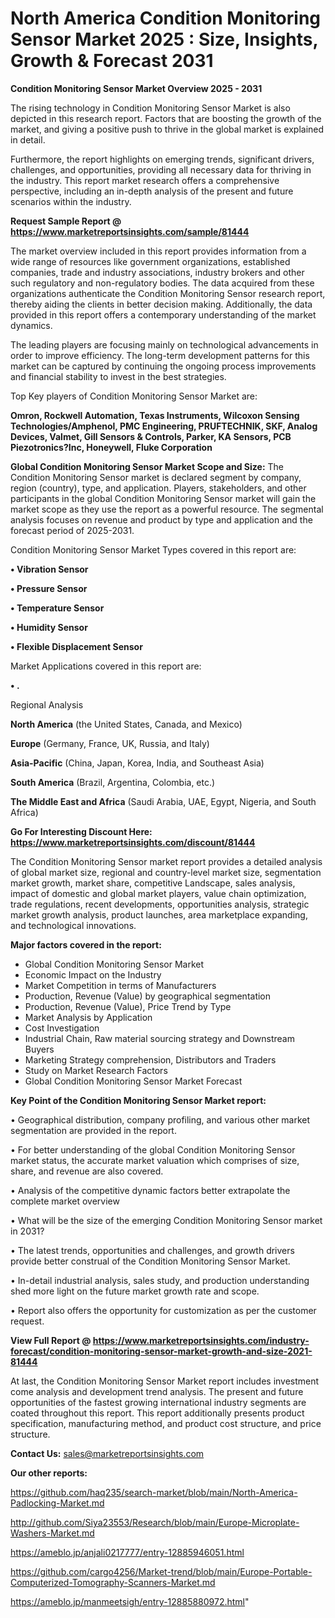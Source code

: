 # North America Condition Monitoring Sensor Market 2025 : Size, Insights, Growth & Forecast 2031

<Strong> Condition Monitoring Sensor Market Overview 2025 - 2031</strong>

The rising technology in Condition Monitoring Sensor Market is also depicted in this research report. Factors that are boosting the growth of the market, and giving a positive push to thrive in the global market is explained in detail.

Furthermore, the report highlights on emerging trends, significant drivers, challenges, and opportunities, providing all necessary data for thriving in the industry. This report market research offers a comprehensive perspective, including an in-depth analysis of the present and future scenarios within the industry.

<strong>Request Sample Report @ <a href=https://www.marketreportsinsights.com/sample/81444>https://www.marketreportsinsights.com/sample/81444</a></strong>

The market overview included in this report provides information from a wide range of resources like government organizations, established companies, trade and industry associations, industry brokers and other such regulatory and non-regulatory bodies. The data acquired from these organizations authenticate the Condition Monitoring Sensor research report, thereby aiding the clients in better decision making. Additionally, the data provided in this report offers a contemporary understanding of the market dynamics.

The leading players are focusing mainly on technological advancements in order to improve efficiency. The long-term development patterns for this market can be captured by continuing the ongoing process improvements and financial stability to invest in the best strategies.

Top Key players of Condition Monitoring Sensor Market are:

<strong>Omron, Rockwell Automation, Texas Instruments, Wilcoxon Sensing Technologies/Amphenol, PMC Engineering, PRUFTECHNIK, SKF, Analog Devices, Valmet, Gill Sensors & Controls, Parker, KA Sensors, PCB Piezotronics?Inc, Honeywell, Fluke Corporation</strong>

<strong><b>Global Condition Monitoring Sensor Market Scope and Size:</b></strong>
The Condition Monitoring Sensor market is declared segment by company, region (country), type, and application. Players, stakeholders, and other participants in the global Condition Monitoring Sensor market will gain the market scope as they use the report as a powerful resource. The segmental analysis focuses on revenue and product by type and application and the forecast period of 2025-2031.

Condition Monitoring Sensor Market Types covered in this report are:

<strong>• Vibration Sensor

• Pressure Sensor

• Temperature Sensor

• Humidity Sensor

• Flexible Displacement Sensor</strong>

Market Applications covered in this report are:

<strong>• .</strong> 

Regional Analysis

<strong>North America</strong> (the United States, Canada, and Mexico)

<strong>Europe</strong> (Germany, France, UK, Russia, and Italy)

<strong>Asia-Pacific</strong> (China, Japan, Korea, India, and Southeast Asia)

<strong>South America</strong> (Brazil, Argentina, Colombia, etc.)

<strong>The Middle East and Africa</strong> (Saudi Arabia, UAE, Egypt, Nigeria, and South Africa)

<strong>Go For Interesting Discount Here: <a href=https://www.marketreportsinsights.com/discount/81444>https://www.marketreportsinsights.com/discount/81444</a></strong>

The Condition Monitoring Sensor market report provides a detailed analysis of global market size, regional and country-level market size, segmentation market growth, market share, competitive Landscape, sales analysis, impact of domestic and global market players, value chain optimization, trade regulations, recent developments, opportunities analysis, strategic market growth analysis, product launches, area marketplace expanding, and technological innovations.

<strong><b>Major factors covered in the report:</b></strong>
<ul>
  <li>Global Condition Monitoring Sensor Market </li>
  <li>Economic Impact on the Industry</li>
  <li>Market Competition in terms of Manufacturers</li>
  <li>Production, Revenue (Value) by geographical segmentation</li>
  <li>Production, Revenue (Value), Price Trend by Type</li>
  <li>Market Analysis by Application</li>
  <li>Cost Investigation</li>
  <li>Industrial Chain, Raw material sourcing strategy and Downstream Buyers</li>
  <li>Marketing Strategy comprehension, Distributors and Traders</li>
  <li>Study on Market Research Factors</li>
  <li>Global Condition Monitoring Sensor Market Forecast</li>
</ul>

<strong><b>Key Point of the Condition Monitoring Sensor Market report:</b></strong>

• Geographical distribution, company profiling, and various other market segmentation are provided in the report.

• For better understanding of the global Condition Monitoring Sensor market status, the accurate market valuation which comprises of size, share, and revenue are also covered.

• Analysis of the competitive dynamic factors better extrapolate the complete market overview

• What will be the size of the emerging Condition Monitoring Sensor market in 2031?

• The latest trends, opportunities and challenges, and growth drivers provide better construal of the Condition Monitoring Sensor Market.

• In-detail industrial analysis, sales study, and production understanding shed more light on the future market growth rate and scope.

• Report also offers the opportunity for customization as per the customer request.

<strong><b>View Full Report @ <a href=https://www.marketreportsinsights.com/industry-forecast/condition-monitoring-sensor-market-growth-and-size-2021-81444>https://www.marketreportsinsights.com/industry-forecast/condition-monitoring-sensor-market-growth-and-size-2021-81444</a></b></strong>


At last, the Condition Monitoring Sensor Market report includes investment come analysis and development trend analysis. The present and future opportunities of the fastest growing international industry segments are coated throughout this report. This report additionally presents product specification, manufacturing method, and product cost structure, and price structure.

<strong>Contact Us:</strong>
sales@marketreportsinsights.com

<strong>Our other reports:</strong>

<a href=https://github.com/haq235/search-market/blob/main/North-America-Padlocking-Market.md>https://github.com/haq235/search-market/blob/main/North-America-Padlocking-Market.md</a>

<a href=http://github.com/Siya23553/Research/blob/main/Europe-Microplate-Washers-Market.md>http://github.com/Siya23553/Research/blob/main/Europe-Microplate-Washers-Market.md</a>

<a href=https://ameblo.jp/anjali0217777/entry-12885946051.html>https://ameblo.jp/anjali0217777/entry-12885946051.html</a>

<a href=https://github.com/cargo4256/Market-trend/blob/main/Europe-Portable-Computerized-Tomography-Scanners-Market.md>https://github.com/cargo4256/Market-trend/blob/main/Europe-Portable-Computerized-Tomography-Scanners-Market.md</a>

<a href=https://ameblo.jp/manmeetsigh/entry-12885880972.html>https://ameblo.jp/manmeetsigh/entry-12885880972.html</a>"
